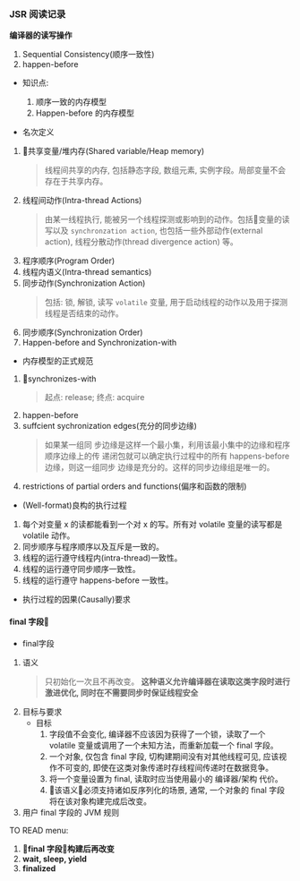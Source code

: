 ### JSR 阅读记录

**编译器的读写操作**

1. Sequential Consistency(顺序一致性) 
2. happen-before

- 知识点:
    1. 顺序一致的内存模型
    2. Happen-before 的内存模型

- 名次定义
1. 共享变量/堆内存(Shared variable/Heap memory)
    > 线程间共享的内存, 包括静态字段, 数组元素, 实例字段。局部变量不会存在于共享内存。
2. 线程间动作(Intra-thread Actions)
    > 由某一线程执行, 能被另一个线程探测或影响到的动作。包括变量的读写以及 `synchronzation action`, 也包括一些外部动作(external action), 线程分散动作(thread divergence action) 等。
3. 程序顺序(Program Order) 
4. 线程内语义(Intra-thread semantics)
5. 同步动作(Synchronization Action)
    > 包括: 锁, 解锁, 读写 `volatile` 变量, 用于启动线程的动作以及用于探测线程是否结束的动作。
7. 同步顺序(Synchronization Order)
8. Happen-before and Synchronization-with 

- 内存模型的正式规范
1. synchronizes-with
    > 起点: release; 终点: acquire
2. happen-before
3. suffcient sychronization edges(充分的同步边缘)
    > 如果某一组同 步边缘是这样一个最小集，利用该最小集中的边缘和程序顺序边缘上的传 递闭包就可以确定执行过程中的所有 happens-before 边缘，则这一组同步 边缘是充分的。这样的同步边缘组是唯一的。
4. restrictions of partial orders and functions(偏序和函数的限制)

- (Well-format)良构的执行过程
1. 每个对变量 x 的读都能看到一个对 x 的写。所有对 volatile 变量的读写都是 volatile 动作。
2. 同步顺序与程序顺序以及互斥是一致的。
3. 线程的运行遵守线程内(intra-thread)一致性。
4. 线程的运行遵守同步顺序一致性。
5. 线程的运行遵守 happens-before 一致性。

- 执行过程的因果(Causally)要求

#### final 字段

- final字段
1. 语义
    > 只初始化一次且不再改变。 **这种语义允许编译器在读取这类字段时进行激进优化, 同时在不需要同步时保证线程安全**
2. 目标与要求
    - 目标
        1. 字段值不会变化, 编译器不应该因为获得了一个锁，读取了一个 volatile 变量或调用了一个未知方法，而重新加载一个 final 字段。
        2. 一个对象, 仅包含 final 字段, 切构建期间没有对其他线程可见, 应该视作不可变的, 即使在这类对象传递时存线程间传递时在数据竞争。
        3. 将一个变量设置为 final, 读取时应当使用最小的 编译器/架构 代价。
        4. 该语义必须支持诸如反序列化的场景, 通常, 一个对象的 final 字段将在该对象构建完成后改变。
3. 用户 final 字段的 JVM 规则

TO READ menu: 
1. **final 字段构建后再改变**
2. **wait, sleep, yield** 
3. **finalized**
